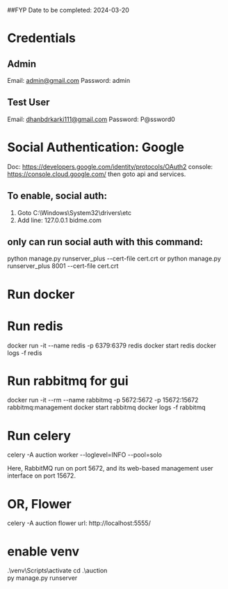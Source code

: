 ##FYP
Date to be completed: 2024-03-20

# Credentials

## Admin

Email: admin@gmail.com
Password: admin

## Test User

Email: dhanbdrkarki111@gmail.com
Password: P@ssword0

# Social Authentication: Google

Doc: https://developers.google.com/identity/protocols/OAuth2
console: https://console.cloud.google.com/ then goto api and services.

## To enable, social auth:

1. Goto C:\Windows\System32\drivers\etc
2. Add line: 127.0.0.1 bidme.com

## only can run social auth with this command:

python manage.py runserver_plus --cert-file cert.crt
or
python manage.py runserver_plus 8001 --cert-file cert.crt

# Run docker

# Run redis

docker run -it --name redis -p 6379:6379 redis
docker start redis
docker logs -f redis

# Run rabbitmq for gui

docker run -it --rm --name rabbitmq -p 5672:5672 -p 15672:15672
rabbitmq:management
docker start rabbitmq
docker logs -f rabbitmq

# Run celery

celery -A auction worker --loglevel=INFO --pool=solo

Here, RabbitMQ run on port 5672, and its web-based
management user interface on port 15672.

# OR, Flower

celery -A auction flower
url: http://localhost:5555/

# enable venv

.\venv\Scripts\activate
cd .\auction\
py manage.py runserver
